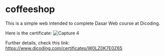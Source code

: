 # coffeeshop

This is a simple web intended to complete Dasar Web course at Dicoding.

Here is the certificate:
![Capture 4](https://user-images.githubusercontent.com/55497456/91381682-2e4d4680-e852-11ea-8818-4410de7c35c4.JPG)

Further details, check this link: https://www.dicoding.com/certificates/W0LZ0K7E0Z65
